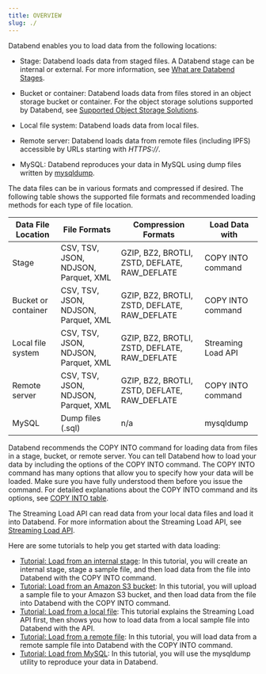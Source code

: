 ```yaml
---
title: OVERVIEW
slug: ./
---
```


Databend enables you to load data from the following locations:

- Stage:  Databend loads data from staged files. A Databend stage can be internal or external. For more information, see [What are Databend Stages](../30-reference/30-sql/00-ddl/40-stage/index.md#what-are-databend-stages).

- Bucket or container: Databend loads data from files stored in an object storage bucket or container. For the object storage solutions supported by Databend, see [Supported Object Storage Solutions](../10-deploy/00-understanding-deployment-modes.md#supported-object-storage-solutions).

- Local file system: Databend loads data from local files.

- Remote server: Databend loads data from remote files (including IPFS) accessible by URLs starting with *HTTPS://*.

- MySQL: Databend reproduces your data in MySQL using dump files written by [mysqldump](https://dev.mysql.com/doc/refman/8.0/en/mysqldump.html).

The data files can be in various formats and compressed if desired. The following table shows the supported file formats and recommended loading methods for each type of file location.

| Data File Location  | File Formats                         | Compression Formats                           | Load Data with     |
|---------------------|--------------------------------------|-----------------------------------------------|--------------------|
| Stage               | CSV, TSV, JSON, NDJSON, Parquet, XML | GZIP, BZ2, BROTLI, ZSTD, DEFLATE, RAW_DEFLATE | COPY INTO command  |
| Bucket or container | CSV, TSV, JSON, NDJSON, Parquet, XML | GZIP, BZ2, BROTLI, ZSTD, DEFLATE, RAW_DEFLATE | COPY INTO command  |
| Local file system   | CSV, TSV, JSON, NDJSON, Parquet, XML | GZIP, BZ2, BROTLI, ZSTD, DEFLATE, RAW_DEFLATE | Streaming Load API |
| Remote server       | CSV, TSV, JSON, NDJSON, Parquet, XML | GZIP, BZ2, BROTLI, ZSTD, DEFLATE, RAW_DEFLATE | COPY INTO command  |
| MySQL               | Dump files (.sql)                    | n/a                                           | mysqldump          |

Databend recommends the COPY INTO command for loading data from files in a stage, bucket, or remote server. You can tell Databend how to load your data by including the options of the COPY INTO command. The COPY INTO command has many options that allow you to specify how your data will be loaded. Make sure you have fully understood them before you issue the command. For detailed explanations about the COPY INTO command and its options, see [COPY INTO table](../30-reference/30-sql/10-dml/dml-copy-into-table.md).

The Streaming Load API can read data from your local data files and load it into Databend. For more information about the Streaming Load API, see [Streaming Load API](02-local.md#streaming-load-api).

Here are some tutorials to help you get started with data loading:

- [Tutorial: Load from an internal stage](00-stage.md): In this tutorial, you will create an internal stage, stage a sample file, and then load data from the file into Databend with the COPY INTO command.
- [Tutorial: Load from an Amazon S3 bucket](01-s3.md): In this tutorial, you will upload a sample file to your Amazon S3 bucket, and then load data from the file into Databend with the COPY INTO command.
- [Tutorial: Load from a local file](./02-local.md): This tutorial explains the Streaming Load API first, then shows you how to load data from a local sample file into Databend with the API.
- [Tutorial: Load from a remote file](04-http.md): In this tutorial, you will load data from a remote sample file into Databend with the COPY INTO command.
- [Tutorial: Load from MySQL](./03-mysql.md): In this tutorial, you will use the mysqldump utility to reproduce your data in Databend.